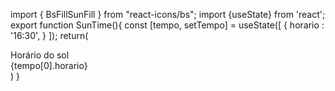 import { BsFillSunFill } from "react-icons/bs";
import {useState} from 'react';
export function SunTime(){
const [tempo, setTempo] = useState([
{
horario : '16:30',
}
]);
return(
<div className='w-[277px] h-60 bg-gradient-to-t from-[#d167ec5e] via-[#6D67D0] to-[#6D67D0] rounded-xl flex items-center justify-center ml-6'>
<div className="flex flex-col">
<div className="flex flex-row mb-6 justify-center">
<BsFillSunFill color="white" size="20px"/>
<span className='text-white ml-2'> Horário do sol</span>
</div>
<div className="w-[212px] h-[106px] bg-transparent border-2 border-dashed border-bg-black rounded-t-[50%]  flex justify-start items-start">
<div className="w-44 h-[100px] mt-[1px] flex justify-center items-center bg-gradient-to-t from-[#6D67D0] via-[#6D67D0] to-yellow-500/40    m-0 p-0 rounded-tl-[50%] rounded-tr-[25%]">
<span className="text-white">{tempo[0].horario}</span>
</div>
</div>  
 </div>
</div>
)
}
